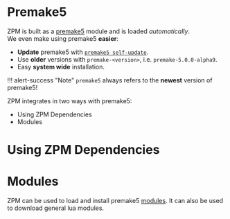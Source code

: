 # Premake5
ZPM is built as a [premake5](http://premake.github.io/) module and is loaded *automatically*.   
We even make using premake5 **easier**:  

* **Update** premake5 with [`premake5 self-update`](../basics/commands/#self-update).
* Use **older** versions with `premake-<version>`, i.e. `premake-5.0.0-alpha9`.
* Easy **system wide** installation.

!!! alert-success "Note"
    `premake5` always refers to the **newest** version of premake5!

ZPM integrates in two ways with premake5:  

* Using ZPM Dependencies
* Modules

# Using ZPM Dependencies


# Modules
ZPM can be used to load and install premake5 [modules](https://github.com/premake/premake-core/wiki/Modules). It can also
be used to download general lua modules.